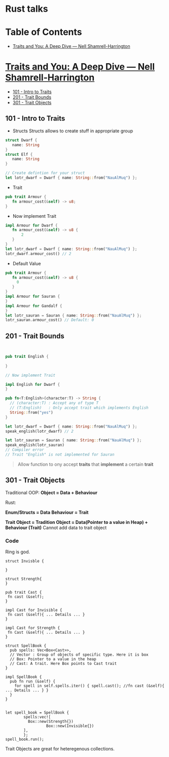 # Rust talks

# Table of Contents


- [Traits and You: A Deep Dive — Nell Shamrell-Harrington](#traits-and-you-a-deep-dive--nell-shamrell-harrington)


# [Traits and You: A Deep Dive — Nell Shamrell-Harrington](https://www.youtube.com/watch?v=grU-4u0Okto) 


  * [101 - Intro to Traits](#101---intro-to-traits)
  * [201 - Trait Bounds](#201---trait-bounds)
  * [301 - Trait Objects](#301---trait-objects)


## 101 - Intro to Traits


- Structs
Structs allows to create stuff in appropriate group


```rust
struct Dwarf {
   name: String
}
struct Elf {
   name: String
} 

// Create defintion for your struct
let lotr_dwarf = Dwarf { name: String::from("NauAlMuq") };
```

- Trait

```rust
pub trait Armour {
   fn armour_cost(&self) -> u8;
}
```

- Now implement Trait

```rust
impl Armour for Dwarf {
   fn armour_cost(&self) -> u8 {
       2
   }
}
let lotr_dwarf = Dwarf { name: String::from("NauAlMuq") };
lotr_dwarf.armour_cost() // 2
```

- Default Value

```rust
pub trait Armour {
   fn armour_cost(&self) -> u8 {
     0
   }
}
impl Armour for Sauran {
}
impl Armour for Gandalf {
}
let lotr_sauran = Sauran { name: String::from("NauAlMuq") };
lotr_sauran.armour_cost() // Default: 0
```


## 201 - Trait Bounds



```rust


pub trait English {
   
}

// Now implement Trait

impl English for Dwarf {
}

pub fn<T:English>(character:T) -> String { 
  // (character:T) : Accept any of type T
  // (T:English)   : Only accept trait which implements English
  String::from("yes") 
}

let lotr_dwarf = Dwarf { name: String::from("NauAlMuq") };
speak_english(lotr_dwarf) // 2

let lotr_sauran = Sauran { name: String::from("NauAlMuq") };
speak_english(lotr_sauran)
// Compiler error
// Trait "English" is not implemented for Sauran

```

> Allow function to ony accept **traits** that **implement** a certain **trait**


## 301 - Trait Objects

Traditional OOP:
**Object = Data + Behaviour**

Rust:

**Enum/Structs = Data**
**Behaviour = Trait**


**Trait Object = Tradition Object = Data(Pointer to a value in Heap) + Behaviour (Trait)**
Cannot add data to trait object


### Code

Ring is god. 

```
struct Invisble {

}

struct Strength{
}

pub trait Cast {
 fn cast (&self);
}

impl Cast for Invisible {
 fn cast (&self){ ... Details ... }
}

impl Cast for Strength {
 fn Cast (&self){ ... Details ... }
}

struct SpellBook {
  pub spells: Vec<Box<Cast>>,
  // Vector : Group of objects of specific type. Here it is box
  // Box: Pointer to a value in the heap
  // Cast: A trait. Here Box points to Cast trait
}

impl SpellBook {
  pub fn run (&self) {
    for spell in self.spells.iter() { spell.cast(); //fn cast (&self){ ... Details ... } }
  }
}


let spell_book = SpellBook {
		spells:vec![
		  Box::new(Strength{})
                  Box::new(Invisible{})
		],
		};
spell_book.run(); 
```

Trait Objects are great for heteregenous collections.






